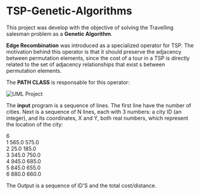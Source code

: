 # TSP-Genetic-Algorithms
This project was develop with the objective of solving the Travelling salesman problem as a **Genetic Algorithm**. 

**Edge Recombination** was introduced as a specialized operator for TSP. 
The motivation behind this operator is that it should preserve the adjacency between permutation elements, since the cost of a tour in a TSP is directly related to the set of adjacency relationships that exist s between permutation elements. 
 
 The **PATH CLASS** is responsable for this operator:

![UML Project](https://cloud.githubusercontent.com/assets/6472330/6099654/0f9692e0-aff6-11e4-8a77-455e0239f2b4.PNG)

The **input** program is a sequence of lines. The first line have the number of cities.
Next is a sequence of N lines, each with 3 numbers: a city ID (an integer), and its coordinates, X and Y, both real numbers, which represent the location of the city:

6 <br /> 
1 565.0 575.0 <br /> 
2 25.0 185.0 <br />
3 345.0 750.0 <br />
4 945.0 685.0 <br />
5 845.0 655.0 <br />
6 880.0 660.0 <br />

The Output is a sequence of ID'S and the total cost/distance.
